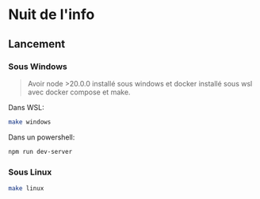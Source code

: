 # Nuit de l'info

## Lancement

### Sous Windows

> Avoir node >20.0.0 installé sous windows et docker installé sous wsl avec docker compose et make.

Dans WSL: 
```bash
make windows
```

Dans un powershell: 
```powershell
npm run dev-server
```

### Sous Linux 

```bash
make linux
```
